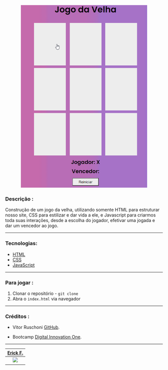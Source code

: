   <div align="center">
    <img src="assets/gif-jogoDaVelha.gif" alt="gif-projeto" width="80%">
    </img>
  </div>

### **Descrição** :
  <p>Construção de um jogo da velha, utilizando somente HTML para estruturar nosso site, CSS para estilizar e dar vida a ele, e Javascript para criarmos toda suas interações, desde a escolha do jogador, efetivar uma jogada e dar um vencedor ao jogo.</p>

---

### Tecnologias:

- [HTML](https://developer.mozilla.org/en-US/docs/Glossary/HTML)
- [CSS](https://developer.mozilla.org/en-US/docs/Web/CSS)
- [JavaScript](https://developer.mozilla.org/en-US/docs/Web/JavaScript)
---
### Para jogar :

1. Clonar o repositório - `git clone`
2. Abra o  `index.html` via navegador 

---
<h3>Créditos :</h3>

- Vitor Ruschoni [GitHub](https://github.com/ruschoni02).

- Bootcamp [Digital Innovation One](https://digitalinnovation.one/).
---

|        [Erick F.](https://github.com/Nic-Developer)         |
| :---------------------------------------------------------: |
| ![](https://avatars.githubusercontent.com/u/93430083?s=100) |
